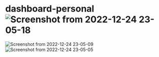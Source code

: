 # dashboard-personal![Screenshot from 2022-12-24 23-05-18](https://user-images.githubusercontent.com/108156933/209455799-b1c98083-b458-483f-ad5e-adcf680fe4af.png)
![Screenshot from 2022-12-24 23-05-09](https://user-images.githubusercontent.com/108156933/209455805-8251a3b1-09b1-4b51-aa89-b9d5c9230187.png)
![Screenshot from 2022-12-24 23-05-05](https://user-images.githubusercontent.com/108156933/209455807-ec760587-1b31-4eb3-ba45-904cf768d5e6.png)

